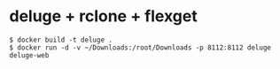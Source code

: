 # deluge + rclone + flexget

```
$ docker build -t deluge .
$ docker run -d -v ~/Downloads:/root/Downloads -p 8112:8112 deluge deluge-web
```
